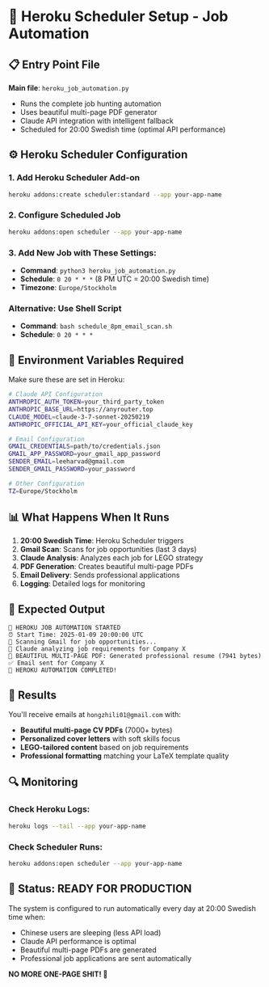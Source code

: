 # 🚀 Heroku Scheduler Setup - Job Automation

## 📋 Entry Point File
**Main file**: `heroku_job_automation.py`
- Runs the complete job hunting automation
- Uses beautiful multi-page PDF generator
- Claude API integration with intelligent fallback
- Scheduled for 20:00 Swedish time (optimal API performance)

## ⚙️ Heroku Scheduler Configuration

### 1. Add Heroku Scheduler Add-on
```bash
heroku addons:create scheduler:standard --app your-app-name
```

### 2. Configure Scheduled Job
```bash
heroku addons:open scheduler --app your-app-name
```

### 3. Add New Job with These Settings:
- **Command**: `python3 heroku_job_automation.py`
- **Schedule**: `0 20 * * *` (8 PM UTC = 20:00 Swedish time)
- **Timezone**: `Europe/Stockholm`

### Alternative: Use Shell Script
- **Command**: `bash schedule_8pm_email_scan.sh`
- **Schedule**: `0 20 * * *`

## 🔧 Environment Variables Required

Make sure these are set in Heroku:
```bash
# Claude API Configuration
ANTHROPIC_AUTH_TOKEN=your_third_party_token
ANTHROPIC_BASE_URL=https://anyrouter.top
CLAUDE_MODEL=claude-3-7-sonnet-20250219
ANTHROPIC_OFFICIAL_API_KEY=your_official_claude_key

# Email Configuration
GMAIL_CREDENTIALS=path/to/credentials.json
GMAIL_APP_PASSWORD=your_gmail_app_password
SENDER_EMAIL=leeharvad@gmail.com
SENDER_GMAIL_PASSWORD=your_password

# Other Configuration
TZ=Europe/Stockholm
```

## 📊 What Happens When It Runs

1. **20:00 Swedish Time**: Heroku Scheduler triggers
2. **Gmail Scan**: Scans for job opportunities (last 3 days)
3. **Claude Analysis**: Analyzes each job for LEGO strategy
4. **PDF Generation**: Creates beautiful multi-page PDFs
5. **Email Delivery**: Sends professional applications
6. **Logging**: Detailed logs for monitoring

## 🎯 Expected Output

```
🚀 HEROKU JOB AUTOMATION STARTED
⏰ Start Time: 2025-01-09 20:00:00 UTC
📧 Scanning Gmail for job opportunities...
🧠 Claude analyzing job requirements for Company X
🎉 BEAUTIFUL MULTI-PAGE PDF: Generated professional resume (7941 bytes)
✅ Email sent for Company X
🎉 HEROKU AUTOMATION COMPLETED!
```

## 📧 Results

You'll receive emails at `hongzhili01@gmail.com` with:
- **Beautiful multi-page CV PDFs** (7000+ bytes)
- **Personalized cover letters** with soft skills focus
- **LEGO-tailored content** based on job requirements
- **Professional formatting** matching your LaTeX template quality

## 🔍 Monitoring

### Check Heroku Logs:
```bash
heroku logs --tail --app your-app-name
```

### Check Scheduler Runs:
```bash
heroku addons:open scheduler --app your-app-name
```

## 🎉 Status: READY FOR PRODUCTION

The system is configured to run automatically every day at 20:00 Swedish time when:
- Chinese users are sleeping (less API load)
- Claude API performance is optimal
- Beautiful multi-page PDFs are generated
- Professional job applications are sent automatically

**NO MORE ONE-PAGE SHIT! 🎯**